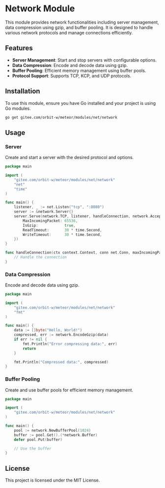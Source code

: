 # Network Module

This module provides network functionalities including server management, data compression using gzip, and buffer pooling. It is designed to handle various network protocols and manage connections efficiently.

## Features

- **Server Management**: Start and stop servers with configurable options.
- **Data Compression**: Encode and decode data using gzip.
- **Buffer Pooling**: Efficient memory management using buffer pools.
- **Protocol Support**: Supports TCP, KCP, and UDP protocols.

## Installation

To use this module, ensure you have Go installed and your project is using Go modules.

```sh
go get gitee.com/orbit-w/meteor/modules/net/network
```

## Usage

### Server

Create and start a server with the desired protocol and options.

```go
package main

import (
    "gitee.com/orbit-w/meteor/modules/net/network"
    "net"
    "time"
)

func main() {
    listener, _ := net.Listen("tcp", ":8080")
    server := &network.Server{}
    server.Serve(network.TCP, listener, handleConnection, network.AcceptorOptions{
        MaxIncomingPacket: 65536,
        IsGzip:            true,
        ReadTimeout:       30 * time.Second,
        WriteTimeout:      30 * time.Second,
    })
}

func handleConnection(ctx context.Context, conn net.Conn, maxIncomingPacket uint32, head, body []byte, readTimeout, writeTimeout time.Duration) {
    // Handle the connection
}
```

### Data Compression

Encode and decode data using gzip.

```go
package main

import (
    "gitee.com/orbit-w/meteor/modules/net/network"
    "fmt"
)

func main() {
    data := []byte("Hello, World!")
    compressed, err := network.EncodeGzip(data)
    if err != nil {
        fmt.Println("Error compressing data:", err)
        return
    }

    fmt.Println("Compressed data:", compressed)
}
```

### Buffer Pooling

Create and use buffer pools for efficient memory management.

```go
package main

import (
    "gitee.com/orbit-w/meteor/modules/net/network"
)

func main() {
    pool := network.NewBufferPool(1024)
    buffer := pool.Get().(*network.Buffer)
    defer pool.Put(buffer)

    // Use the buffer
}
```

## License

This project is licensed under the MIT License.
